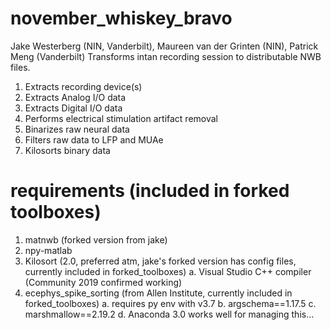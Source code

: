# november_whiskey_bravo
Jake Westerberg (NIN, Vanderbilt), Maureen van der Grinten (NIN), Patrick Meng (Vanderbilt)
 Transforms intan recording session to distributable NWB files.
 1. Extracts recording device(s)
 2. Extracts Analog I/O data
 3. Extracts Digital I/O data
 4. Performs electrical stimulation artifact removal
 5. Binarizes raw neural data
 6. Filters raw data to LFP and MUAe
 7. Kilosorts binary data

# requirements (included in forked toolboxes)
 1. matnwb (forked version from jake)
 2. npy-matlab
 3. Kilosort (2.0, preferred atm, jake's forked version has config files, currently included in forked_toolboxes)
  a. Visual Studio C++ compiler (Community 2019 confirmed working)
 4. ecephys_spike_sorting (from Allen Institute, currently included in forked_toolboxes) 
  a. requires py env with v3.7
  b. argschema==1.17.5
  c. marshmallow==2.19.2
  d. Anaconda 3.0 works well for managing this...
